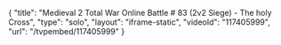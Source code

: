 {
    "title": "Medieval 2 Total War Online Battle # 83 (2v2 Siege) - The holy Cross",
    "type": "solo",
    "layout": "iframe-static",
    "videoId": "117405999",
    "url": "\/tvpembed\/117405999"
}